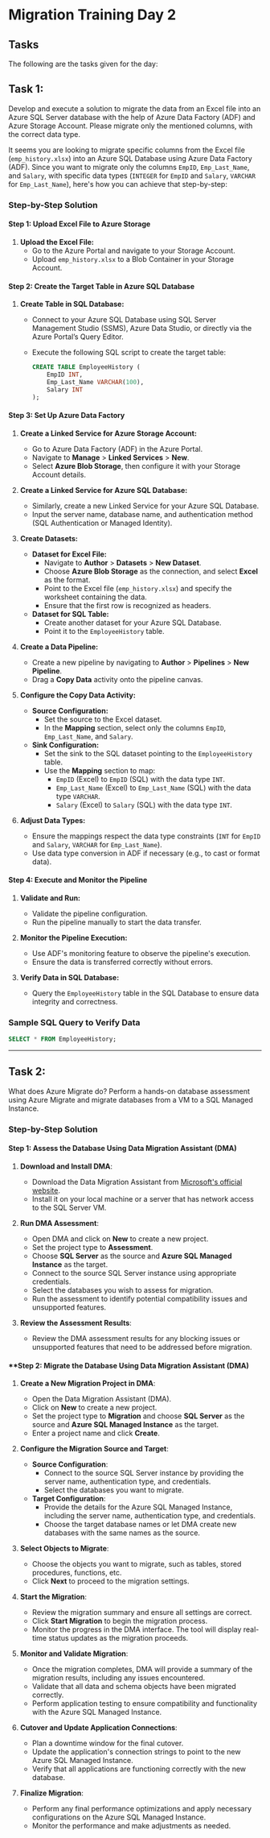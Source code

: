 # Migration Training Day 2

## Tasks

The following are the tasks given for the day:

## Task 1:

Develop and execute a solution to migrate the data from an Excel file into an Azure SQL Server database with the help of Azure Data Factory (ADF) and Azure Storage Account. Please migrate only the mentioned columns, with the correct data type.

It seems you are looking to migrate specific columns from the Excel file (`emp_history.xlsx`) into an Azure SQL Database using Azure Data Factory (ADF). Since you want to migrate only the columns `EmpID`, `Emp_Last_Name`, and `Salary`, with specific data types (`INTEGER` for `EmpID` and `Salary`, `VARCHAR` for `Emp_Last_Name`), here's how you can achieve that step-by-step:

### **Step-by-Step Solution**

#### **Step 1: Upload Excel File to Azure Storage**

1. **Upload the Excel File:**
   - Go to the Azure Portal and navigate to your Storage Account.
   - Upload `emp_history.xlsx` to a Blob Container in your Storage Account.

#### **Step 2: Create the Target Table in Azure SQL Database**

1. **Create Table in SQL Database:**
   - Connect to your Azure SQL Database using SQL Server Management Studio (SSMS), Azure Data Studio, or directly via the Azure Portal’s Query Editor.
   - Execute the following SQL script to create the target table:

     ```sql
     CREATE TABLE EmployeeHistory (
         EmpID INT,
         Emp_Last_Name VARCHAR(100),
         Salary INT
     );
     ```

#### **Step 3: Set Up Azure Data Factory**

1. **Create a Linked Service for Azure Storage Account:**
   - Go to Azure Data Factory (ADF) in the Azure Portal.
   - Navigate to **Manage** > **Linked Services** > **New**.
   - Select **Azure Blob Storage**, then configure it with your Storage Account details.

2. **Create a Linked Service for Azure SQL Database:**
   - Similarly, create a new Linked Service for your Azure SQL Database.
   - Input the server name, database name, and authentication method (SQL Authentication or Managed Identity).

3. **Create Datasets:**
   - **Dataset for Excel File:**
     - Navigate to **Author** > **Datasets** > **New Dataset**.
     - Choose **Azure Blob Storage** as the connection, and select **Excel** as the format.
     - Point to the Excel file (`emp_history.xlsx`) and specify the worksheet containing the data.
     - Ensure that the first row is recognized as headers.
   - **Dataset for SQL Table:**
     - Create another dataset for your Azure SQL Database.
     - Point it to the `EmployeeHistory` table.

4. **Create a Data Pipeline:**
   - Create a new pipeline by navigating to **Author** > **Pipelines** > **New Pipeline**.
   - Drag a **Copy Data** activity onto the pipeline canvas.

5. **Configure the Copy Data Activity:**
   - **Source Configuration:**
     - Set the source to the Excel dataset.
     - In the **Mapping** section, select only the columns `EmpID`, `Emp_Last_Name`, and `Salary`.
   - **Sink Configuration:**
     - Set the sink to the SQL dataset pointing to the `EmployeeHistory` table.
     - Use the **Mapping** section to map:
       - `EmpID` (Excel) to `EmpID` (SQL) with the data type `INT`.
       - `Emp_Last_Name` (Excel) to `Emp_Last_Name` (SQL) with the data type `VARCHAR`.
       - `Salary` (Excel) to `Salary` (SQL) with the data type `INT`.

6. **Adjust Data Types:**
   - Ensure the mappings respect the data type constraints (`INT` for `EmpID` and `Salary`, `VARCHAR` for `Emp_Last_Name`).
   - Use data type conversion in ADF if necessary (e.g., to cast or format data).

#### **Step 4: Execute and Monitor the Pipeline**

1. **Validate and Run:**
   - Validate the pipeline configuration.
   - Run the pipeline manually to start the data transfer.

2. **Monitor the Pipeline Execution:**
   - Use ADF's monitoring feature to observe the pipeline's execution.
   - Ensure the data is transferred correctly without errors.

3. **Verify Data in SQL Database:**
   - Query the `EmployeeHistory` table in the SQL Database to ensure data integrity and correctness.

### **Sample SQL Query to Verify Data**

```sql
SELECT * FROM EmployeeHistory;
```

---


## Task 2:

What does Azure Migrate do? Perform a hands-on database assessment using Azure Migrate and migrate databases from a VM to a SQL Managed Instance.

### **Step-by-Step Solution**

#### **Step 1: Assess the Database Using Data Migration Assistant (DMA)**

1. **Download and Install DMA**:
   - Download the Data Migration Assistant from [Microsoft's official website](https://www.microsoft.com/en-us/download/details.aspx?id=53595).
   - Install it on your local machine or a server that has network access to the SQL Server VM.

2. **Run DMA Assessment**:
   - Open DMA and click on **New** to create a new project.
   - Set the project type to **Assessment**.
   - Choose **SQL Server** as the source and **Azure SQL Managed Instance** as the target.
   - Connect to the source SQL Server instance using appropriate credentials.
   - Select the databases you wish to assess for migration.
   - Run the assessment to identify potential compatibility issues and unsupported features.

3. **Review the Assessment Results**:
   - Review the DMA assessment results for any blocking issues or unsupported features that need to be addressed before migration.

#### **Step 2: Migrate the Database Using Data Migration Assistant (DMA)

1. **Create a New Migration Project in DMA**:
   - Open the Data Migration Assistant (DMA).
   - Click on **New** to create a new project.
   - Set the project type to **Migration** and choose **SQL Server** as the source and **Azure SQL Managed Instance** as the target.
   - Enter a project name and click **Create**.

2. **Configure the Migration Source and Target**:
   - **Source Configuration**: 
     - Connect to the source SQL Server instance by providing the server name, authentication type, and credentials.
     - Select the databases you want to migrate.
   - **Target Configuration**:
     - Provide the details for the Azure SQL Managed Instance, including the server name, authentication type, and credentials.
     - Choose the target database names or let DMA create new databases with the same names as the source.

3. **Select Objects to Migrate**:
   - Choose the objects you want to migrate, such as tables, stored procedures, functions, etc.
   - Click **Next** to proceed to the migration settings.

4. **Start the Migration**:
   - Review the migration summary and ensure all settings are correct.
   - Click **Start Migration** to begin the migration process.
   - Monitor the progress in the DMA interface. The tool will display real-time status updates as the migration proceeds.

5. **Monitor and Validate Migration**:
   - Once the migration completes, DMA will provide a summary of the migration results, including any issues encountered.
   - Validate that all data and schema objects have been migrated correctly.
   - Perform application testing to ensure compatibility and functionality with the Azure SQL Managed Instance.

6. **Cutover and Update Application Connections**:
   - Plan a downtime window for the final cutover.
   - Update the application's connection strings to point to the new Azure SQL Managed Instance.
   - Verify that all applications are functioning correctly with the new database.

7. **Finalize Migration**:
   - Perform any final performance optimizations and apply necessary configurations on the Azure SQL Managed Instance.
   - Monitor the performance and make adjustments as needed.
